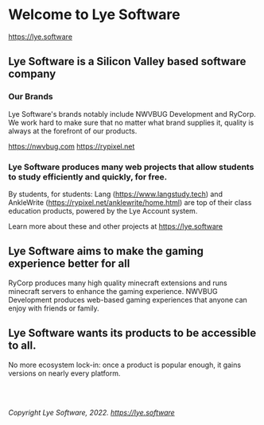 # Welcome to Lye Software
https://lye.software
## Lye Software is a Silicon Valley based software company


### Our Brands

Lye Software's brands notably include NWVBUG Development and RyCorp. We work hard to make sure that no matter what brand supplies it, quality is always at the forefront of our products. 

https://nwvbug.com
https://rypixel.net


### Lye Software produces many web projects that allow students to study efficiently and quickly, for free. 

By students, for students: Lang (https://www.langstudy.tech) and AnkleWrite (https://rypixel.net/anklewrite/home.html) are top of their class education products, powered by the Lye Account system. 

Learn more about these and other projects at https://lye.software


## Lye Software aims to make the gaming experience better for all

RyCorp produces many high quality minecraft extensions and runs minecraft servers to enhance the gaming experience.
NWVBUG Development produces web-based gaming experiences that anyone can enjoy with friends or family. 


## Lye Software wants its products to be accessible to all.

No more ecosystem lock-in: once a product is popular enough, it gains versions on nearly every platform.





<br>
<br>

*Copyright Lye Software, 2022. https://lye.software*

